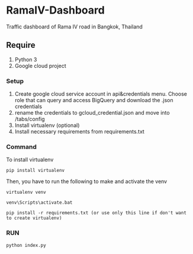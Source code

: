 # RamaIV-Dashboard
Traffic dashboard of Rama IV road in Bangkok, Thailand


## Require

1. Python 3
2. Google cloud project

### Setup

1. Create google cloud service account in api&credentials menu. Choose role that can query and access BigQuery and download the .json credentials
2. rename the credentials to gcloud_credential.json and move into /tabs/config
3. Install virtualenv (optional)
4. Install necessary requirements from requirements.txt

### Command

To install virtualenv
```
pip install virtualenv
```

Then, you have to run the following to make and activate the venv
```
virtualenv venv

venv\Scripts\activate.bat

pip install -r requirements.txt (or use only this line if don't want to create virtualenv)

```

### RUN

```
python index.py
```
